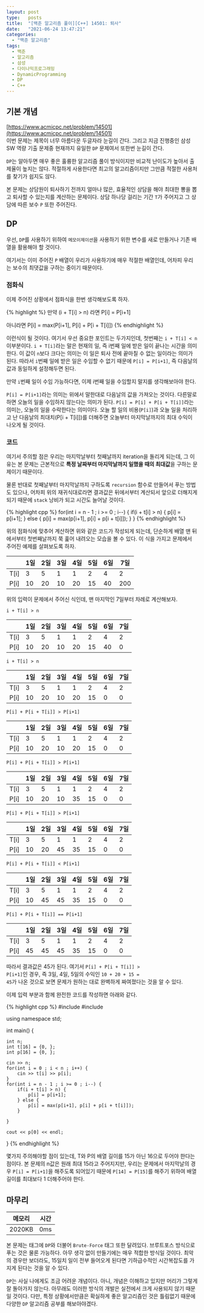 ```yaml
---
layout: post
type:   posts
title:  "[백준 알고리즘 풀이][C++] 14501: 퇴사"
date:   "2021-06-24 13:47:21"
categories:
  - "백준 알고리즘"
tags:
  - 백준
  - 알고리즘
  - 삼성
  - 다이나믹프로그래밍
  - DynamicProgramming
  - DP
  - C++
---
```


## 기본 개념
[https://www.acmicpc.net/problem/14501](https://www.acmicpc.net/problem/14501)<br/>
이번 문제는 제목이 너무 아름다운 두글자라 눈길이 간다. 그리고 지금 진행중인 삼성 SW 역량 기출 문제중 현재까지 유일한 <code>DP</code> 문제여서 또한번 눈길이 간다.

<code>DP</code>는 알아두면 매우 좋은 훌륭한 알고리즘 풀이 방식이지만 비교적 난이도가 높아서 출제율이 높지는 않다. 적절하게 사용한다면 최고의 알고리즘이지만 그만큼 적절한 사용처를 찾기가 쉽지도 않다.

본 문제는 상담원이 퇴사하기 전까지 얼마나 많은, 효율적인 상담을 해야 최대한 뽕을 뽑고 퇴사할 수 있는지를 계산하는 문제이다. 상담 하나당 걸리는 기간 <code>T</code>가 주어지고 그 상담에 따른 보수 <code>P</code> 또한 주어진다.


## DP
우선, <code>DP</code>를 사용하기 위하여 <code>메모이제이션</code>을 사용하기 위한 변수를 새로 만들거나 기존 배열을 활용해야 할 것이다.

여기서는 이미 주어진 <code>P</code> 배열이 우리가 사용하기에 매우 적절한 배열인데, 어차피 우리는 보수의 최댓값을 구하는 중이기 때문이다.


### 점화식
이제 주어진 상황에서 점화식을 한번 생각해보도록 하자.

{% highlight %}
만약 (i + T[i] > n) 라면
P[i] = P[i+1] 

아니라면
P[i] = max(P[i+1], P[i] + P[i + T[i]])
{% endhighlight %}

이런식이 될 것이다. 여기서 우선 중요한 포인트는 두가지인데, 첫번째는 <code>i + T[i] < n</code> 이부분이다. <code>i + T[i]</code>라는 말은 현재의 일, 즉 i번째 일에 받은 일이 끝나는 시간을 의미한다. 이 값이 <code>n</code>보다 크다는 의미는 이 일은 퇴사 전에 끝마칠 수 없는 일이라는 의미가 된다. 따라서 <code>i</code>번째 일에 받은 일은 수임할 수 없기 때문에 <code>P[i] = P[i+1]</code>, 즉 다음날의 값과 동일하게 설정해두면 된다.

만약 <code>i</code>번째 일이 수임 가능하다면, 이제 i번째 일을 수임할지 말지를 생각해보아야 한다. 

<code>P[i] = P[i+1]</code>라는 의미는 위에서 말한대로 다음날의 값을 가져오는 것이다. 다른말로 하면 오늘의 일을 수임하지 않는다는 의미가 된다.
<code>P[i] = P[i] + P[i + T[i]]</code>라는 의미는, 오늘의 일을 수락한다는 의미이다. 오늘 할 일의 비용(<code>P[i]</code>)과 오늘 일을 처리하고 난 다음날의 최대치(P[i + T[i]])를 더해주면 오늘부터 마지막날까지의 최대 수익이 나오게 될 것이다.


### 코드
여기서 주의할 점은 우리는 마지막날부터 첫째날까지 iteration을 돌리게 되는데, 그 이유는 본 문제는 근본적으로 **특정 날짜부터 마지막날까지 일했을 때의 최대값**을 구하는 문제이기 때문이다.

물론 반대로 첫째날부터 마지막날까지 구하도록 <code>recursion</code> 함수로 만들어서 푸는 방법도 있으나, 어차피 위의 재귀식대로라면 결과값은 뒤에서부터 계산되서 앞으로 더해지게 되기 때문에 <code>stack</code> 낭비가 되고 시간도 늘어날 것이다.

{% highlight cpp %}
for(int i = n - 1 ; i >= 0 ; i--) {
	if(i + t[i] > n) {
		p[i] = p[i+1];
	} else {
		p[i] = max(p[i+1], p[i] + p[i + t[i]]);
	}
}
{% endhighlight %}

위의 점화식에 맞추어 계산하면 위와 같은 코드가 작성되게 되는데, 단순하게 배열 맨 뒤에서부터 첫번째날까지 쭉 훑어 내려오는 모습을 볼 수 있다. 이 식을 가지고 문제에서 주어진 예제를 살펴보도록 하자.

|  | 1일 | 2일 | 3일 | 4일 | 5일 | 6일 | 7일 |
|--| --- | --- | --- | --- | --- | --- | --- |
| T[i] | 3 | 5 | 1 | 1 | 2 | 4 | 2 |
| P[i] | 10 | 20 | 10 | 20 | 15 | 40 | 200 |

위의 입력이 문제에서 주어신 식인데, 맨 마지막인 7일부터 차례로 계산해보자.

<code>i + T[i] > n</code>

|  | 1일 | 2일 | 3일 | 4일 | 5일 | 6일 | **7일** |
|--| --- | --- | --- | --- | --- | --- | --- |
| T[i] | 3 | 5 | 1 | 1 | 2 | 4 | 2 |
| P[i] | 10 | 20 | 10 | 20 | 15 | 40 | 0 |

<code>i + T[i] > n</code>

|  | 1일 | 2일 | 3일 | 4일 | 5일 | **6일** | 7일 |
|--| --- | --- | --- | --- | --- | --- | --- |
| T[i] | 3 | 5 | 1 | 1 | 2 | 4 | 2 |
| P[i] | 10 | 20 | 10 | 20 | 15 | 0 | 0 |

<code>P[i] + P[i + T[i]] > P[i+1]</code>

|  | 1일 | 2일 | 3일 | 4일 | **5일** | 6일 | 7일 |
|--| --- | --- | --- | --- | --- | --- | --- |
| T[i] | 3 | 5 | 1 | 1 | 2 | 4 | 2 |
| P[i] | 10 | 20 | 10 | 20 | 15 | 0 | 0 |

<code>P[i] + P[i + T[i]] > P[i+1]</code>

|  | 1일 | 2일 | 3일 | **4일** | 5일 | 6일 | 7일 |
|--| --- | --- | --- | --- | --- | --- | --- |
| T[i] | 3 | 5 | 1 | 1 | 2 | 4 | 2 |
| P[i] | 10 | 20 | 10 | 35 | 15 | 0 | 0 |

<code>P[i] + P[i + T[i]] > P[i+1]</code>

|  | 1일 | 2일 | **3일** | 4일 | 5일 | 6일 | 7일 |
|--| --- | --- | --- | --- | --- | --- | --- |
| T[i] | 3 | 5 | 1 | 1 | 2 | 4 | 2 |
| P[i] | 10 | 20 | 45 | 35 | 15 | 0 | 0 |

<code>P[i] + P[i + T[i]] < P[i+1]</code>

|  | 1일 | **2일** | 3일 | 4일 | 5일 | 6일 | 7일 |
|--| --- | --- | --- | --- | --- | --- | --- |
| T[i] | 3 | 5 | 1 | 1 | 2 | 4 | 2 |
| P[i] | 10 | 45 | 45 | 35 | 15 | 0 | 0 |

<code>P[i] + P[i + T[i]] == P[i+1]</code>

|  | **1일** | 2일 | 3일 | 4일 | 5일 | 6일 | 7일 |
|--| --- | --- | --- | --- | --- | --- | --- |
| T[i] | 3 | 5 | 1 | 1 | 2 | 4 | 2 |
| P[i] | 45 | 45 | 45 | 35 | 15 | 0 | 0 |

따라서 결과값은 45가 된다. 여기서 <code>P[i] + P[i + T[i]] > P[i+1]</code>인 경우, 즉 3일, 4일, 5일의 수익인 <code>10 + 20 + 15 = 45</code>가 나온 것으로 보면 문제가 원하는 대로 완벽하게 짜여졌다는 것을 알 수 있다.

이제 입력 부분과 함께 완전한 코드를 작성하면 아래와 같다.

{% highlight cpp %}
#include <iostream>
#include <algorithm>

using namespace std;

int main() {
	
	int n;
	int t[16] = {0, };
	int p[16] = {0, };
		
	cin >> n;
	for(int i = 0 ; i < n ; i++) {
		cin >> t[i] >> p[i];
	}
	for(int i = n - 1 ; i >= 0 ; i--) {
		if(i + t[i] > n) {
			p[i] = p[i+1];
		} else {
			p[i] = max(p[i+1], p[i] + p[i + t[i]]);
		}
		
	}
	
	cout << p[0] << endl;
	
}
{% endhighlight %}

몇가지 주의해야할 점이 있는데, T와 P의 배열 길이를 15가 아닌 16으로 두어야 한다는 점이다. 본 문제의 n값은 원래 최대 15라고 주어지지만, 우리는 문제에서 마지막날의 경우 <code>P[i] = P[i+1]</code>을 해주도록 되어있기 때문에 <code>P[14] = P[15]</code>를 해주기 위하여 배열 길이를 최대보다 1 더해주어야 한다.

## 마무리

| 메모리 | 시간 |
| ----- | --- |
| 2020KB | 0ms |

본 문제는 태그에 <code>DP</code>와 더불어 <code>Brute-Force</code> 태그 또한 달려있다. 브루트포스 방식으로 푸는 것은 물론 가능하다. 아무 생각 없이 만들기에는 매우 적합한 방식일 것이다. 최악의 경우만 보더라도, 15일치 일이 전부 들어오게 된다면 기하급수적인 시간복잡도를 가지게 된다는 것을 알 수 있다.

<code>DP</code>는 사실 나에게도 조금 어려운 개념이다. 아니, 개념은 이해하고 있지만 머리가 그렇게 잘 돌아가지 않는다. 아무래도 이러한 방식의 개발은 실전에서 크게 사용되지 않기 때문일 것이다. 다만, 특정 상황에서만큼은 확실하게 좋은 알고리즘인 것은 틀림없기 때문에 다양한 <code>DP</code> 알고리즘 공부를 해보아야겠다.

